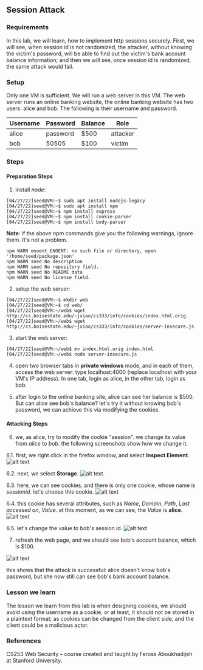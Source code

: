 ## Session Attack

### Requirements 

In this lab, we will learn, how to implement http sessions securely. First, we will see, when session id is not randomized, the attacker, without knowing the victim's password, will be able to find out the victim's bank account balance information; and then we will see, once session id is randomized, the same attack would fail.

### Setup

Only one VM is sufficient. We will run a web server in this VM. The web server runs an online banking website, the online banking website has two users: alice and bob. The following is their username and password.

|  Username |  Password  | Balance | Role     |
|-----------|------------|---------|----------|
|  alice    |  password  | $500    | attacker |
|  bob      |  50505     | $100    | victim   |

### Steps

#### Preparation Steps

1. install *node*:

```console
[04/27/22]seed@VM:~$ sudo apt install nodejs-legacy
[04/27/22]seed@VM:~$ sudo apt install npm
[04/27/22]seed@VM:~$ npm install express
[04/27/22]seed@VM:~$ npm install cookie-parser
[04/27/22]seed@VM:~$ npm install body-parser
```

**Note**: if the above *npm* commands give you the following warnings, ignore them. It's not a problem.

```console
npm WARN enoent ENOENT: no such file or directory, open '/home/seed/package.json'
npm WARN seed No description
npm WARN seed No repository field.
npm WARN seed No README data
npm WARN seed No license field.
```

2. setup the web server:

```console
[04/27/22]seed@VM:~$ mkdir web 
[04/27/22]seed@VM:~$ cd web/
[04/27/22]seed@VM:~/web$ wget http://cs.boisestate.edu/~jxiao/cs333/info/cookies/index.html.orig
[04/27/22]seed@VM:~/web$ wget http://cs.boisestate.edu/~jxiao/cs333/info/cookies/server-insecure.js
```

3. start the web server:
```console
[04/27/22]seed@VM:~/web$ mv index.html.orig index.html
[04/27/22]seed@VM:~/web$ node server-insecure.js
```

4. open two browser tabs in **private windows** mode, and in each of them, access the web server: type localhost:4000 (replace localhost with your VM's IP address). In one tab, login as alice, in the other tab, login as bob. 

5. after login to the online banking site, alice can see her balance is $500. But can alice see bob's balance? let's try it without knowing bob's password, we can achieve this via modifying the cookies.

#### Attacking Steps

6. we, as alice, try to modify the cookie "session". we change its value from *alice* to *bob*. the following screenshots show how we change it.

6.1. first, we right click in the firefox window, and select **Inspect Element**.
![alt text](lab-cookies-modify-p0.png "right click")

6.2. next, we select **Storage**.
![alt text](lab-cookies-modify-p1.png "select storage")

6.3. here, we can see cookies, and there is only one cookie, whose name is *sessionid*. let's choose this cookie.
![alt text](lab-cookies-modify-p2.png "select the cookie 'username'")

6.4. this cookie has several attributes, such as *Name*, *Domain*, *Path*, *Last accessed on*, *Value*. at this moment, as we can see, the *Value* is **alice**.
![alt text](lab-cookies-modify-p3.png "find the cookie value")

6.5. let's change the value to bob's session id.
![alt text](lab-cookies-modify-p4.png "change the value to bob")

7. refresh the web page, and we should see bob's account balance, which is $100.

![alt text](lab-cookies-bob-balance.png "bob's balance")

this shows that the attack is successful: alice doesn't know bob's password, but she now still can see bob's bank account balance.

### Lesson we learn

The lesson we learn from this lab is when designing cookies, we should avoid using the username as a cookie, or at least, it should not be stored in a plaintext format; as cookies can be changed from the client side, and the client could be a malicious actor.

### References

CS253 Web Security – course created and taught by Feross Aboukhadijeh at Stanford University.
